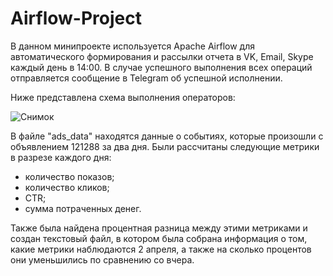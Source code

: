 # Airflow-Project

 В данном минипроекте используется Apache Airflow для автоматического формирования и рассылки отчета в VK, Email, Skype каждый день в 14:00.
 В случае успешного выполнения всех операций отправляется сообщение в Telegram об успешной исполнении.

Ниже представлена схема выполнения операторов:

![Снимок](https://user-images.githubusercontent.com/66780627/127528941-ee8203a1-8132-4d6c-8b6b-815cd4d03339.PNG)

В файле "ads_data"  находятся данные  о событиях, которые произошли с объявлением 121288 за два дня.
Были рассчитаны следующие метрики в разрезе каждого дня:
 - количество показов;
 - количество кликов; 
 - CTR;
 - сумма потраченных денег. 

Также была найдена процентная разница между этими метриками и  создан текстовый файл, в котором была собрана информация о том, какие метрики наблюдаются 2 апреля, а также на сколько процентов они уменьшились по сравнению со вчера.


